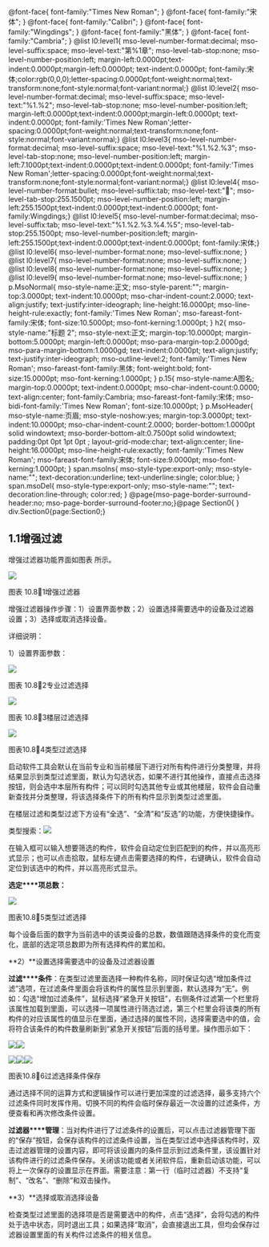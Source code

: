  @font-face{ font-family:"Times New Roman"; } @font-face{ font-family:"宋体"; } @font-face{ font-family:"Calibri"; } @font-face{ font-family:"Wingdings"; } @font-face{ font-family:"黑体"; } @font-face{ font-family:"Cambria"; } @list l0:level1{ mso-level-number-format:decimal; mso-level-suffix:space; mso-level-text:"第%1章"; mso-level-tab-stop:none; mso-level-number-position:left; margin-left:0.0000pt;text-indent:0.0000pt;margin-left:0.0000pt; text-indent:0.0000pt; font-family:宋体;color:rgb(0,0,0);letter-spacing:0.0000pt;font-weight:normal;text-transform:none;font-style:normal;font-variant:normal;} @list l0:level2{ mso-level-number-format:decimal; mso-level-suffix:space; mso-level-text:"%1.%2"; mso-level-tab-stop:none; mso-level-number-position:left; margin-left:0.0000pt;text-indent:0.0000pt;margin-left:0.0000pt; text-indent:0.0000pt; font-family:'Times New Roman';letter-spacing:0.0000pt;font-weight:normal;text-transform:none;font-style:normal;font-variant:normal;} @list l0:level3{ mso-level-number-format:decimal; mso-level-suffix:space; mso-level-text:"%1.%2.%3"; mso-level-tab-stop:none; mso-level-number-position:left; margin-left:7.1000pt;text-indent:0.0000pt;text-indent:0.0000pt; font-family:'Times New Roman';letter-spacing:0.0000pt;font-weight:normal;text-transform:none;font-style:normal;font-variant:normal;} @list l0:level4{ mso-level-number-format:bullet; mso-level-suffix:tab; mso-level-text:""; mso-level-tab-stop:255.1500pt; mso-level-number-position:left; margin-left:255.1500pt;text-indent:0.0000pt;text-indent:0.0000pt; font-family:Wingdings;} @list l0:level5{ mso-level-number-format:decimal; mso-level-suffix:tab; mso-level-text:"%1.%2.%3.%4.%5"; mso-level-tab-stop:255.1500pt; mso-level-number-position:left; margin-left:255.1500pt;text-indent:0.0000pt;text-indent:0.0000pt; font-family:宋体;} @list l0:level6{ mso-level-number-format:none; mso-level-suffix:none; } @list l0:level7{ mso-level-number-format:none; mso-level-suffix:none; } @list l0:level8{ mso-level-number-format:none; mso-level-suffix:none; } @list l0:level9{ mso-level-number-format:none; mso-level-suffix:none; } p.MsoNormal{ mso-style-name:正文; mso-style-parent:""; margin-top:3.0000pt; text-indent:10.0000pt; mso-char-indent-count:2.0000; text-align:justify; text-justify:inter-ideograph; line-height:16.0000pt; mso-line-height-rule:exactly; font-family:'Times New Roman'; mso-fareast-font-family:宋体; font-size:10.5000pt; mso-font-kerning:1.0000pt; } h2{ mso-style-name:"标题 2"; mso-style-next:正文; margin-top:10.0000pt; margin-bottom:5.0000pt; margin-left:0.0000pt; mso-para-margin-top:2.0000gd; mso-para-margin-bottom:1.0000gd; text-indent:0.0000pt; text-align:justify; text-justify:inter-ideograph; mso-outline-level:2; font-family:'Times New Roman'; mso-fareast-font-family:黑体; font-weight:bold; font-size:15.0000pt; mso-font-kerning:1.0000pt; } p.15{ mso-style-name:A图名; margin-top:0.0000pt; text-indent:0.0000pt; mso-char-indent-count:0.0000; text-align:center; font-family:Cambria; mso-fareast-font-family:宋体; mso-bidi-font-family:'Times New Roman'; font-size:10.0000pt; } p.MsoHeader{ mso-style-name:页眉; mso-style-noshow:yes; margin-top:3.0000pt; text-indent:10.0000pt; mso-char-indent-count:2.0000; border-bottom:1.0000pt solid windowtext; mso-border-bottom-alt:0.7500pt solid windowtext; padding:0pt 0pt 1pt 0pt ; layout-grid-mode:char; text-align:center; line-height:16.0000pt; mso-line-height-rule:exactly; font-family:'Times New Roman'; mso-fareast-font-family:宋体; font-size:9.0000pt; mso-font-kerning:1.0000pt; } span.msoIns{ mso-style-type:export-only; mso-style-name:""; text-decoration:underline; text-underline:single; color:blue; } span.msoDel{ mso-style-type:export-only; mso-style-name:""; text-decoration:line-through; color:red; } @page{mso-page-border-surround-header:no; mso-page-border-surround-footer:no;}@page Section0{ } div.Section0{page:Section0;}

## 1.1**增强过滤**

增强过滤器功能界面如图表 所示。

![](file:///C:\Users\pkpm\AppData\Local\Temp\ksohtml8136\wps57.jpg)

图表 10.81增强过滤器

增强过滤器操作步骤：1）设置界面参数；2）设置选择需要选中的设备及过滤器设置；3）选择或取消选择设备。

详细说明：

1）设置界面参数：

![](file:///C:\Users\pkpm\AppData\Local\Temp\ksohtml8136\wps58.jpg)

图表 10.82专业过滤选择

![](file:///C:\Users\pkpm\AppData\Local\Temp\ksohtml8136\wps59.jpg)

图表 10.83楼层过滤选择

![](file:///C:\Users\pkpm\AppData\Local\Temp\ksohtml8136\wps60.jpg)

图表10.84类型过滤选择

启动软件工具会默认在当前专业和当前楼层下进行对所有构件进行分类整理，并将结果显示到类型过滤里面，默认为勾选状态，如果不进行其他操作，直接点击选择按钮，则会选中本层所有构件；可以同时勾选其他专业或其他楼层，软件会自动重新查找并分类整理，将该选择条件下的所有构件显示到类型过滤里面。

在楼层过滤和类型过滤下方设有“全选”、“全清”和“反选”的功能，方便快捷操作。

类型搜索：![](file:///C:\Users\pkpm\AppData\Local\Temp\ksohtml8136\wps61.jpg)

在输入框可以输入想要筛选的构件，软件会自动定位到匹配到的构件，并以高亮形式显示；也可以点击拾取，鼠标左键点击需要选择的构件，右键确认，软件会自动定位到该选中的构件，并以高亮形式显示。

**选定****项总数：**

![](file:///C:\Users\pkpm\AppData\Local\Temp\ksohtml8136\wps62.jpg)

图表10.85类型过滤选择

每个设备后面的数字为当前选中的该类设备的总数，数值跟随选择条件的变化而变化，底部的选定项总数即为所有选择构件的累加和。

**2）**设置选择需要选中的设备及过滤器设置

**过滤****条件**：在类型过滤里面选择一种构件名称，同时保证勾选“增加条件过滤”选项，在过滤条件里面会将该构件的属性显示到里面，默认选择为“无”。例如：勾选“增加过滤条件”，鼠标选择“紧急开关按钮”，右侧条件过滤第一个栏里将该属性加载到里面，可以选择一项属性进行筛选过滤，第三个栏里会将该类的所有构件的对应该属性的值显示在里面，通过选择的属性不同，选择需要选中的值，会将符合该条件的构件数量刷新到“紧急开关按钮”后面的括号里。操作图示如下：

![](file:///C:\Users\pkpm\AppData\Local\Temp\ksohtml8136\wps63.png)![](file:///C:\Users\pkpm\AppData\Local\Temp\ksohtml8136\wps64.jpg)  

![](file:///C:\Users\pkpm\AppData\Local\Temp\ksohtml8136\wps65.png)![](file:///C:\Users\pkpm\AppData\Local\Temp\ksohtml8136\wps66.jpg)![](file:///C:\Users\pkpm\AppData\Local\Temp\ksohtml8136\wps67.jpg)

图表10.86过滤选择条件保存

通过选择不同的运算方式和逻辑操作可以进行更加深度的过滤选择，最多支持六个过滤条件同时发挥作用。切换不同的构件会临时保存最近一次设置的过滤条件，方便查看和再次修改条件设置。

**过滤器****管理**：当对构件进行了过滤条件的设置后，可以点击过滤器管理下面的“保存”按钮，会保存该构件的过滤条件设置，当在类型过滤中选择该构件时，双击过滤器管理的设置内容，即可将该设置内的条件显示到过滤条件里，该设置针对该构件进行的过滤条件保存。关闭该功能或者关闭软件后，重新启动该功能，可以将上一次保存的设置显示在界面。需要注意：第一行（临时过滤器）不支持“复制”、“改名”、“删除”和双击操作。

**3）**选择或取消选择设备

检查类型过滤里面的选择项是否是需要选中的构件，点击“选择”，会将勾选的构件处于选中状态，同时退出工具；如果选择“取消”，会直接退出工具，但均会保存过滤器设置里面的有关构件过滤条件的相关信息。